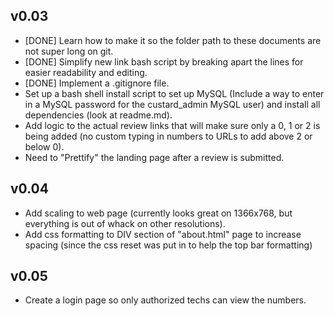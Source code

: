 v0.03
-----

 - [DONE] Learn how to make it so the folder path to these documents are not super long on git.
 - [DONE] Simplify new link bash script by breaking apart the lines for easier readability and editing.
 - [DONE] Implement a .gitignore file.
 - Set up a bash shell install script to set up MySQL (Include a way to enter in a MySQL password for the custard_admin MySQL user) and install all dependencies (look at readme.md).
 - Add logic to the actual review links that will make sure only a 0, 1 or 2 is being added (no custom typing in numbers to URLs to add above 2 or below 0).
 - Need to "Prettify" the landing page after a review is submitted.

v0.04
-----

 - Add scaling to web page (currently looks great on 1366x768, but everything is out of whack on other resolutions).
 - Add css formatting to DIV section of "about.html" page to increase spacing (since the css reset was put in to help the top bar formatting)

v0.05
-----

 - Create a login page so only authorized techs can view the numbers.
